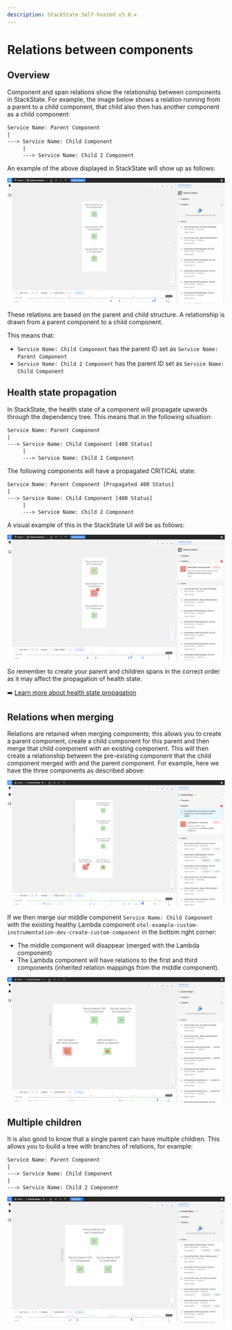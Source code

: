 ```yaml
---
description: StackState Self-hosted v5.0.x
---
```


# Relations between components

## Overview

Component and span relations show the relationship between components in StackState. For example, the image below shows a relation running from a parent to a child component, that child also then has another component as a child component:

```text
Service Name: Parent Component
|
---> Service Name: Child Component
     |
     ---> Service Name: Child 2 Component
```

An example of the above displayed in StackState will show up as follows:

![Topology Perspective - Unmerged OTEL Components](../../../../.gitbook/assets/v50_otel_topology_perspective_healthy_component.png)

These relations are based on the parent and child structure. A relationship is drawn from a parent component to a child component. 

This means that:
* `Service Name: Child Component` has the parent ID set as `Service Name: Parent Component`
* `Service Name: Child 2 Component` has the parent ID set as `Service Name: Child Component`

## Health state propagation

In StackState, the health state of a component will propagate upwards through the dependency tree. This means that in the following situation:

```text
Service Name: Parent Component
|
---> Service Name: Child Component [400 Status]
     |
     ---> Service Name: Child 2 Component
```

The following components will have a propagated CRITICAL state:

```text
Service Name: Parent Component [Propagated 400 Status]
|
---> Service Name: Child Component [400 Status]
     |
     ---> Service Name: Child 2 Component
```

A visual example of this in the StackState UI will be as follows:

![Topology Perspective - OTEL Components CRITICAL State](../../../../.gitbook/assets/v50_otel_topology_perspective_critical_component.png)

So remember to create your parent and children spans in the correct order as it may affect the propagation of health state.

➡️ [Learn more about health state propagation](/use/concepts/health-state.md#propagated-health-state)

## Relations when merging

Relations are retained when merging components; this allows you to create a parent component, create a child component for this parent
and then merge that child component with an existing component. This will then create a relationship between the pre-existing component that the child component merged with and the parent component. For example, here we have the three components as described above:

![Topology Perspective - OTEL Components and Pre-Existing Components](../../../../.gitbook/assets/v50_otel_components_unmerged.png)

If we then merge our middle component `Service Name: Child Component` with the existing healthy Lambda component `otel-example-custom-instrumentation-dev-create-custom-component` in the bottom right corner:

* The middle component will disappear (merged with the Lambda component)
* The Lambda component will have relations to the first and third components (inherited relation mappings from the middle component).

![Topology Perspective - Merged with Healthy Component](../../../../.gitbook/assets/v50_otel_traces_merge_with_healthy_complete.png)

## Multiple children

It is also good to know that a single parent can have multiple children. This allows you to build a tree with branches of relations, for example:

```text
Service Name: Parent Component
|
---> Service Name: Child Component
|
---> Service Name: Child 2 Component
```

![Topology Perspective - OTEL Components with Multiple Children](../../../../.gitbook/assets/v50_otel_traces_multiple_children.png)


